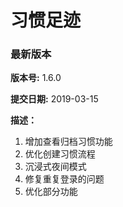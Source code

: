 # 习惯足迹

### 最新版本

**版本号:**  1.6.0

**提交日期:**    2019-03-15

**描述：**

1. 增加查看归档习惯功能
2. 优化创建习惯流程
3. 沉浸式夜间模式
4. 修复重复登录的问题
5. 优化部分功能


